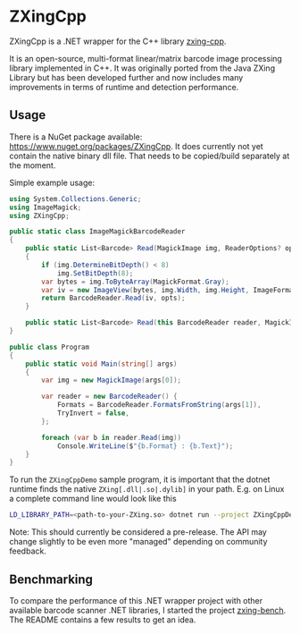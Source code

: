 # ZXingCpp

ZXingCpp is a .NET wrapper for the C++ library [zxing-cpp](https://github.com/zxing-cpp/zxing-cpp).

It is an open-source, multi-format linear/matrix barcode image processing library implemented in C++.
It was originally ported from the Java ZXing Library but has been developed further and now includes
many improvements in terms of runtime and detection performance.

## Usage

There is a NuGet package available: https://www.nuget.org/packages/ZXingCpp. It does currently not yet
contain the native binary dll file. That needs to be copied/build separately at the moment.

Simple example usage:

```cs
using System.Collections.Generic;
using ImageMagick;
using ZXingCpp;

public static class ImageMagickBarcodeReader
{
    public static List<Barcode> Read(MagickImage img, ReaderOptions? opts = null)
    {
        if (img.DetermineBitDepth() < 8)
            img.SetBitDepth(8);
        var bytes = img.ToByteArray(MagickFormat.Gray);
        var iv = new ImageView(bytes, img.Width, img.Height, ImageFormat.Lum, 0, 0);
        return BarcodeReader.Read(iv, opts);
    }

    public static List<Barcode> Read(this BarcodeReader reader, MagickImage img) => Read(img, reader);
}

public class Program
{
    public static void Main(string[] args)
    {
        var img = new MagickImage(args[0]);

        var reader = new BarcodeReader() {
            Formats = BarcodeReader.FormatsFromString(args[1]),
            TryInvert = false,
        };

        foreach (var b in reader.Read(img))
            Console.WriteLine($"{b.Format} : {b.Text}");
    }
}
```

To run the `ZXingCppDemo` sample program, it is important that the dotnet runtime finds the native
`ZXing[.dll|.so|.dylib]` in your path. E.g. on Linux a complete command line would look like this

```sh
LD_LIBRARY_PATH=<path-to-your-ZXing.so> dotnet run --project ZXingCppDemo -- ../../test/samples/multi-1/1.png
```

Note: This should currently be considered a pre-release. The API may change slightly to be even more
"managed" depending on community feedback.

## Benchmarking

To compare the performance of this .NET wrapper project with other available barcode scanner .NET libraries,
I started the project [zxing-bench](https://github.com/axxel/zxing-bench). The README contains a few
results to get an idea.
